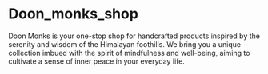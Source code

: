 # Doon_monks_shop
Doon Monks is your one-stop shop for handcrafted products inspired by the serenity and wisdom of the Himalayan foothills. We bring you a unique collection imbued with the spirit of mindfulness and well-being, aiming to cultivate a sense of inner peace in your everyday life.
